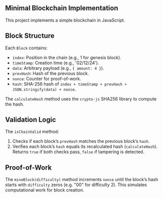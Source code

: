 ## Minimal Blockchain Implementation

This project implements a simple blockchain in JavaScript.

## Block Structure
Each `Block` contains:
- `index`: Position in the chain (e.g., 1 for genesis block).
- `timeStamp`: Creation time (e.g., '02/12/24').
- `data`: Arbitrary payload (e.g., `{ amount: 4 }`).
- `prevHash`: Hash of the previous block.
- `nonce`: Counter for proof-of-work.
- `hash`: SHA-256 hash of `index + timeStamp + prevHash + JSON.stringify(data) + nonce`.

The `calculateHash` method uses the `crypto-js` SHA256 library to compute the hash.

## Validation Logic
The `isChainValid` method:
1. Checks if each block’s `prevHash` matches the previous block’s `hash`.
2. Verifies each block’s `hash` equals its recalculated hash (`calculateHash`).
Returns `true` if both checks pass, `false` if tampering is detected.

## Proof-of-Work
The `mineBlock(difficulty)` method increments `nonce` until the block’s hash starts with `difficulty` zeros (e.g. "00" for difficulty 2). This simulates computational work for block creation.



